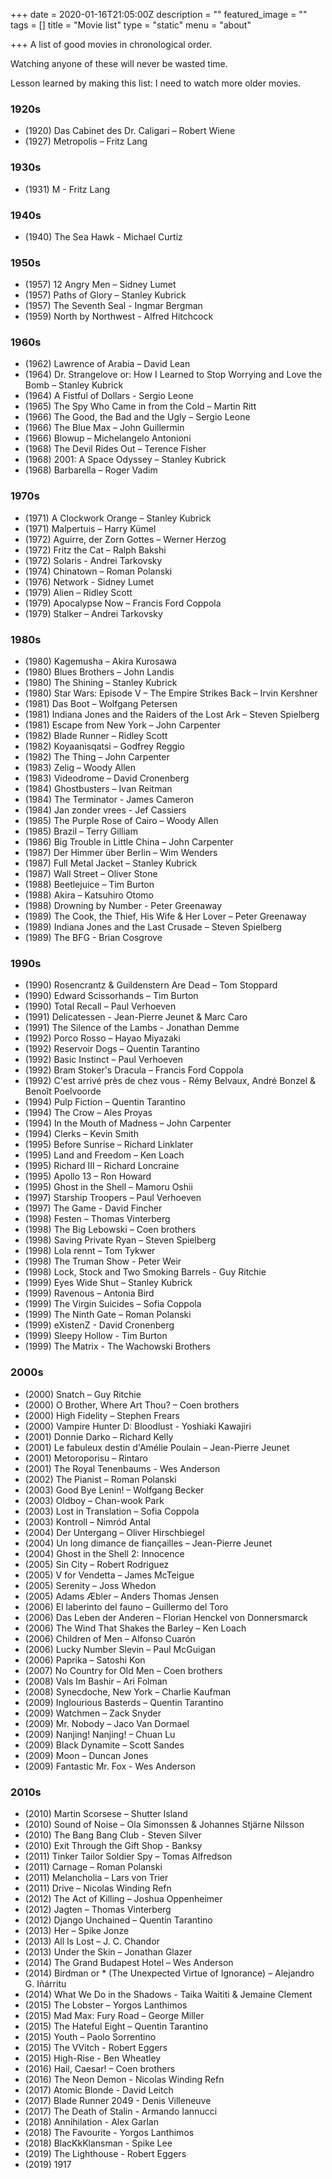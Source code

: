 +++
date = 2020-01-16T21:05:00Z
description = ""
featured_image = ""
tags = []
title = "Movie list"
type = "static"
menu = "about"

+++
A list of good movies in chronological order.

Watching anyone of these will never be wasted time.

Lesson learned by making this list: I need to watch more older movies.

### 1920s
* (1920) Das Cabinet des Dr. Caligari – Robert Wiene
* (1927) Metropolis – Fritz Lang

### 1930s
* (1931) M - Fritz Lang

### 1940s
* (1940) The Sea Hawk - Michael Curtiz

### 1950s
* (1957) 12 Angry Men – Sidney Lumet
* (1957) Paths of Glory – Stanley Kubrick
* (1957) The Seventh Seal - Ingmar Bergman
* (1959) North by Northwest - Alfred Hitchcock

### 1960s
* (1962) Lawrence of Arabia – David Lean
* (1964) Dr. Strangelove or: How I Learned to Stop Worrying and Love the Bomb – Stanley Kubrick
* (1964) A Fistful of Dollars - Sergio Leone
* (1965) The Spy Who Came in from the Cold – Martin Ritt
* (1966) The Good, the Bad and the Ugly – Sergio Leone
* (1966) The Blue Max – John Guillermin
* (1966) Blowup – Michelangelo Antonioni
* (1968) The Devil Rides Out – Terence Fisher
* (1968) 2001: A Space Odyssey – Stanley Kubrick
* (1968) Barbarella – Roger Vadim

### 1970s
* (1971) A Clockwork Orange – Stanley Kubrick
* (1971) Malpertuis – Harry Kümel
* (1972) Aguirre, der Zorn Gottes – Werner Herzog
* (1972) Fritz the Cat – Ralph Bakshi
* (1972) Solaris - Andrei Tarkovsky
* (1974) Chinatown – Roman Polanski
* (1976) Network - Sidney Lumet
* (1979) Alien – Ridley Scott
* (1979) Apocalypse Now – Francis Ford Coppola
* (1979) Stalker – Andrei Tarkovsky

### 1980s
* (1980) Kagemusha – Akira Kurosawa
* (1980) Blues Brothers – John Landis
* (1980) The Shining – Stanley Kubrick
* (1980) Star Wars: Episode V – The Empire Strikes Back – Irvin Kershner
* (1981) Das Boot – Wolfgang Petersen
* (1981) Indiana Jones and the Raiders of the Lost Ark – Steven Spielberg
* (1981) Escape from New York – John Carpenter
* (1982) Blade Runner – Ridley Scott
* (1982) Koyaanisqatsi – Godfrey Reggio
* (1982) The Thing – John Carpenter
* (1983) Zelig – Woody Allen
* (1983) Videodrome – David Cronenberg
* (1984) Ghostbusters – Ivan Reitman
* (1984) The Terminator - James Cameron
* (1984) Jan zonder vrees - Jef Cassiers
* (1985) The Purple Rose of Cairo – Woody Allen
* (1985) Brazil – Terry Gilliam
* (1986) Big Trouble in Little China – John Carpenter
* (1987) Der Himmer über Berlin – Wim Wenders
* (1987) Full Metal Jacket – Stanley Kubrick
* (1987) Wall Street – Oliver Stone
* (1988) Beetlejuice – Tim Burton
* (1988) Akira – Katsuhiro Otomo
* (1988) Drowning by Number - Peter Greenaway
* (1989) The Cook, the Thief, His Wife & Her Lover – Peter Greenaway
* (1989) Indiana Jones and the Last Crusade – Steven Spielberg
* (1989) The BFG - Brian Cosgrove

### 1990s
* (1990) Rosencrantz & Guildenstern Are Dead – Tom Stoppard
* (1990) Edward Scissorhands – Tim Burton
* (1990) Total Recall – Paul Verhoeven
* (1991) Delicatessen - Jean-Pierre Jeunet & Marc Caro
* (1991) The Silence of the Lambs - Jonathan Demme
* (1992) Porco Rosso – Hayao Miyazaki
* (1992) Reservoir Dogs – Quentin Tarantino
* (1992) Basic Instinct – Paul Verhoeven
* (1992) Bram Stoker's Dracula – Francis Ford Coppola
* (1992) C'est arrivé près de chez vous - Rémy Belvaux, André Bonzel & Benoît Poelvoorde
* (1994) Pulp Fiction – Quentin Tarantino
* (1994) The Crow – Ales Proyas
* (1994) In the Mouth of Madness – John Carpenter
* (1994) Clerks – Kevin Smith
* (1995) Before Sunrise – Richard Linklater
* (1995) Land and Freedom – Ken Loach
* (1995) Richard III – Richard Loncraine
* (1995) Apollo 13 – Ron Howard
* (1995) Ghost in the Shell – Mamoru Oshii
* (1997) Starship Troopers – Paul Verhoeven
* (1997) The Game - David Fincher
* (1998) Festen –  Thomas Vinterberg
* (1998) The Big Lebowski – Coen brothers
* (1998) Saving Private Ryan – Steven Spielberg
* (1998) Lola rennt – Tom Tykwer
* (1998) The Truman Show - Peter Weir
* (1998) Lock, Stock and Two Smoking Barrels - Guy Ritchie
* (1999) Eyes Wide Shut – Stanley Kubrick
* (1999) Ravenous – Antonia Bird
* (1999) The Virgin Suicides – Sofia Coppola
* (1999) The Ninth Gate – Roman Polanski
* (1999) eXistenZ - David Cronenberg
* (1999) Sleepy Hollow - Tim Burton
* (1999) The Matrix - The Wachowski Brothers

### 2000s
* (2000) Snatch – Guy Ritchie
* (2000) O Brother, Where Art Thou? – Coen brothers
* (2000) High Fidelity – Stephen Frears
* (2000) Vampire Hunter D: Bloodlust - Yoshiaki Kawajiri
* (2001) Donnie Darko – Richard Kelly
* (2001) Le fabuleux destin d'Amélie Poulain – Jean-Pierre Jeunet
* (2001) Metoroporisu – Rintaro
* (2001) The Royal Tenenbaums - Wes Anderson
* (2002) The Pianist – Roman Polanski
* (2003) Good Bye Lenin! – Wolfgang Becker
* (2003) Oldboy – Chan-wook Park
* (2003) Lost in Translation – Sofia Coppola
* (2003) Kontroll – Nimród Antal
* (2004) Der Untergang – Oliver Hirschbiegel
* (2004) Un long dimance de fiançailles – Jean-Pierre Jeunet
* (2004) Ghost in the Shell 2: Innocence
* (2005) Sin City – Robert Rodriguez
* (2005) V for Vendetta – James McTeigue
* (2005) Serenity – Joss Whedon
* (2005) Adams Æbler – Anders Thomas Jensen
* (2006) El laberinto del fauno – Guillermo del Toro
* (2006) Das Leben der Anderen – Florian Henckel von Donnersmarck
* (2006) The Wind That Shakes the Barley – Ken Loach
* (2006) Children of Men – Alfonso Cuarón
* (2006) Lucky Number Slevin – Paul McGuigan
* (2006) Paprika – Satoshi Kon
* (2007) No Country for Old Men – Coen brothers
* (2008) Vals Im Bashir – Ari Folman
* (2008) Synecdoche, New York – Charlie Kaufman
* (2009) Inglourious Basterds – Quentin Tarantino
* (2009) Watchmen – Zack Snyder
* (2009) Mr. Nobody – Jaco Van Dormael
* (2009) Nanjing! Nanjing! – Chuan Lu
* (2009) Black Dynamite – Scott Sandes
* (2009) Moon – Duncan Jones
* (2009) Fantastic Mr. Fox - Wes Anderson

### 2010s
* (2010) Martin Scorsese – Shutter Island
* (2010) Sound of Noise – Ola Simonssen & Johannes Stjärne Nilsson
* (2010) The Bang Bang Club - Steven Silver
* (2010) Exit Through the Gift Shop - Banksy
* (2011) Tinker Tailor Soldier Spy – Tomas Alfredson
* (2011) Carnage – Roman Polanski
* (2011) Melancholia – Lars von Trier
* (2011) Drive – Nicolas Winding Refn
* (2012) The Act of Killing – Joshua Oppenheimer
* (2012) Jagten – Thomas Vinterberg
* (2012) Django Unchained – Quentin Tarantino
* (2013) Her – Spike Jonze
* (2013) All Is Lost – J. C. Chandor
* (2013) Under the Skin – Jonathan Glazer
* (2014) The Grand Budapest Hotel – Wes Anderson
* (2014) Birdman or * (The Unexpected Virtue of Ignorance) – Alejandro G. Iñárritu
* (2014) What We Do in the Shadows - Taika Waititi & Jemaine Clement
* (2015) The Lobster – Yorgos Lanthimos
* (2015) Mad Max: Fury Road – George Miller
* (2015) The Hateful Eight – Quentin Tarantino
* (2015) Youth – Paolo Sorrentino
* (2015) The VVitch - Robert Eggers
* (2015) High-Rise - Ben Wheatley
* (2016) Hail, Caesar! – Coen brothers
* (2016) The Neon Demon - Nicolas Winding Refn
* (2017) Atomic Blonde - David Leitch
* (2017) Blade Runner 2049 - Denis Villeneuve
* (2017) The Death of Stalin - Armando Iannucci
* (2018) Annihilation - Alex Garlan
* (2018) The Favourite - Yorgos Lanthimos
* (2018) BlacKkKlansman - Spike Lee
* (2019) The Lighthouse - Robert Eggers
* (2019) 1917